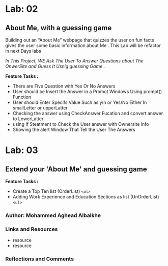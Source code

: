 # Lab: 02 
## About Me, with a guessing game

 Building out an “About Me” webpage that quizzes the user on fun facts gives the user some basic information about Me . This Lab will be refactor in next Days labs 

*In This Project, WE Ask The User To Answer  Questions* 
*about The OnwerSite and Guess It Usnig guessing Game .*

**Feature Tasks :**

- There are Five Question with Yes Or No Answers
- User should be Insert the Answer in a Promot Windows Using prompt() Function
- User should Enter Specifs Value Such as y/n or Yes/No Either In smallLetter or upperLatter
- Checking the answer using CheckAnswer Fucation and convert answer to LowerLatter
- using If Steatment to Check the User answer with Ownersite info 
- Showing the alert Window That Tell the User The Answers

# Lab: 03 
## Extend your 'About Me' and guessing game

**Feature Tasks :**

- Create a Top Ten list (OrderList) `<ol>`
- Adding Work Experience and Education Sections as list (UnOrderList) `<ul>`



 ### Author: Mohammed Aghead  Albalkhe

### Links and Resources

 * resource
 * resource

### Reflections and Comments
